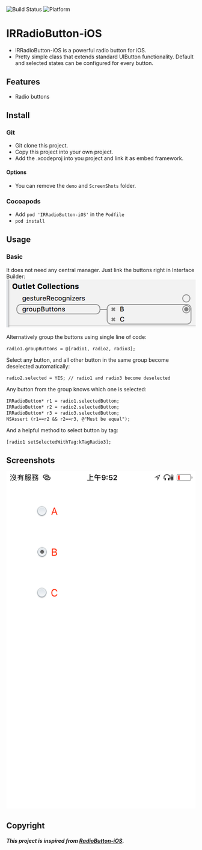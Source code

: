 ![Build Status](https://img.shields.io/badge/build-%20passing%20-brightgreen.svg)
![Platform](https://img.shields.io/badge/Platform-%20iOS%20-blue.svg)

# IRRadioButton-iOS 

- IRRadioButton-iOS is a powerful radio button for iOS.
- Pretty simple class that extends standard UIButton functionality. Default and selected states can be configured for every button.

## Features
- Radio buttons

## Install
### Git
- Git clone this project.
- Copy this project into your own project.
- Add the .xcodeproj into you  project and link it as embed framework.
#### Options
- You can remove the `demo` and `ScreenShots` folder.

### Cocoapods
- Add `pod 'IRRadioButton-iOS'`  in the `Podfile`
- `pod install`

## Usage

### Basic
It does not need any central manager. Just link the buttons right in Interface Builder:
![Interface Builder ](./ScreenShots/demo1.png)

Alternatively group the buttons using single line of code:

```obj-c
radio1.groupButtons = @[radio1, radio2, radio3];
```

Select any button, and all other button in the same group become deselected automatically:

```obj-c
radio2.selected = YES; // radio1 and radio3 become deselected
```

Any button from the group knows which one is selected:

```obj-c
IRRadioButton* r1 = radio1.selectedButton;
IRRadioButton* r2 = radio2.selectedButton;
IRRadioButton* r3 = radio3.selectedButton;
NSAssert (r1==r2 && r2==r3, @"Must be equal");
```

And a helpful method to select button by tag:

```obj-c
[radio1 setSelectedWithTag:kTagRadio3];
```

## Screenshots
![Demo](./ScreenShots/demo2.png)

## Copyright
##### This project is inspired from [RadioButton-iOS](https://github.com/onegray/RadioButton-ios).

